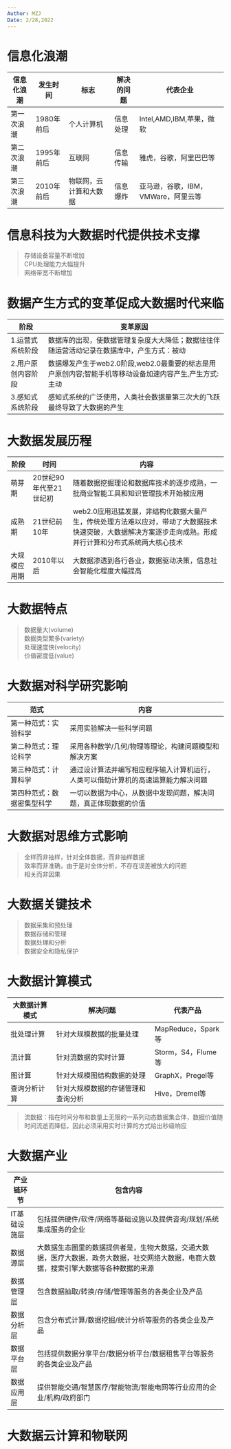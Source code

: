 ```yaml
---
Author: MZJ
Date: 2/28,2022
---
```

# 信息化浪潮
|信息化浪潮|发生时间|标志|解决的问题|代表企业|
|---|---|---|---|---|
|第一次浪潮|1980年前后|个人计算机|信息处理|Intel,AMD,IBM,苹果，微软|
|第二次浪潮|1995年前后|互联网|信息传输|雅虎，谷歌，阿里巴巴等|
|第三次浪潮|2010年前后|物联网，云计算和大数据|信息爆炸|亚马逊，谷歌，IBM，VMWare，阿里云等|

# 信息科技为大数据时代提供技术支撑  
>存储设备容量不断增加  
>CPU处理能力大幅提升  
>网络带宽不断增加
# 数据产生方式的变革促成大数据时代来临
|阶段|变革原因|
|---|---|
|1.运营式系统阶段|数据库的出现，使数据管理复杂度大大降低；数据往往伴随运营活动记录在数据库中，产生方式：被动|
|2.用户原创内容阶段|数据爆发产生于web2.0阶段,web2.0最重要的标志是用户原创内容;智能手机等移动设备加速内容产生,产生方式:主动|
|3.感知式系统阶段|感知式系统的广泛使用，人类社会数据量第三次大的飞跃最终导致了大数据的产生|
# 大数据发展历程
|阶段|时间|内容|
|---|---|---|
|萌芽期|20世纪90年代至21世纪初|随着数据挖掘理论和数据库技术的逐步成熟，一批商业智能工具和知识管理技术开始被应用|
|成熟期|21世纪前10年|web2.0应用迅猛发展，非结构化数据大量产生，传统处理方法难以应对，带动了大数据技术快速突破，大数据解决方案逐步走向成熟。形成并行计算和分布式系统两大核心技术|
|大规模应用期|2010年以后|大数据渗透到各行各业，数据驱动决策，信息社会智能化程度大幅提高|
# 大数据特点
>数据量大(volume)  
>数据类型繁多(variety)  
>处理速度快(velocity)  
>价值密度低(value)
# 大数据对科学研究影响
|范式|内容|
|---|---|
|第一种范式：实验科学|采用实验解决一些科学问题|
|第二种范式：理论科学|采用各种数学/几何/物理等理论，构建问题模型和解决方案|
|第三种范式：计算科学|通过设计算法并编写相应程序输入计算机运行，人类可以借助计算机的高速运算能力解决问题|
|第四种范式：数据密集型科学|一切以数据为中心，从数据中发现问题，解决问题，真正体现数据的价值|
# 大数据对思维方式影响
>全样而非抽样，针对全体数据，而非抽样数据  
>效率而非准确，由于是对全体分析，不存在误差被放大的问题  
>相关而非因果
# 大数据关键技术
>数据采集和预处理  
>数据存储和管理  
>数据处理和分析  
>数据安全和隐私保护
# 大数据计算模式
|大数据计算模式|解决问题|代表产品|
|---|---|---|
|批处理计算|针对大规模数据的批量处理|MapReduce，Spark等|
|流计算|针对流数据的实时计算|Storm，S4，Flume等|
|图计算|针对大规模图结构数据的处理|GraphX，Pregel等|
|查询分析计算|针对大规模数据的存储管理和查询分析|Hive，Dremel等|

>流数据：指在时间分布和数量上无限的一系列动态数据集合体，数据价值随时间流逝而降低，因此必须采用实时计算的方式给出秒级响应  
# 大数据产业
|产业链环节|包含内容|
|---|---|
|IT基础设施层|包括提供硬件/软件/网络等基础设施以及提供咨询/规划/系统集成服务的企业|
|数据源层|大数据生态圈里的数据提供者是，生物大数据，交通大数据，医疗大数据，政务大数据，社交网络大数据，电商大数据，搜索引擎大数据等各种数据的来源|
|数据管理层|包含数据抽取/转换/存储/管理等服务的各类企业及产品|
|数据分析层|包含分布式计算/数据挖掘/统计分析等服务的各类企业及产品|
|数据平台层|包括提供数据分享平台/数据分析平台/数据租售平台等服务的各类企业及产品|
|数据应用层|提供智能交通/智慧医疗/智能物流/智能电网等行业应用的企业/机构/政府部门|
# 大数据云计算和物联网

